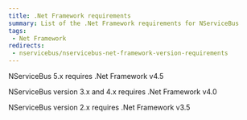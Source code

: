 ```yaml
---
title: .Net Framework requirements
summary: List of the .Net Framework requirements for NServiceBus
tags: 
 - Net Framework
redirects:
 - nservicebus/nservicebus-net-framework-version-requirements
---
```


NServiceBus 5.x requires .Net Framework v4.5 

NServiceBus version 3.x and 4.x requires .Net Framework v4.0

NServiceBus version 2.x requires .Net Framework v3.5
